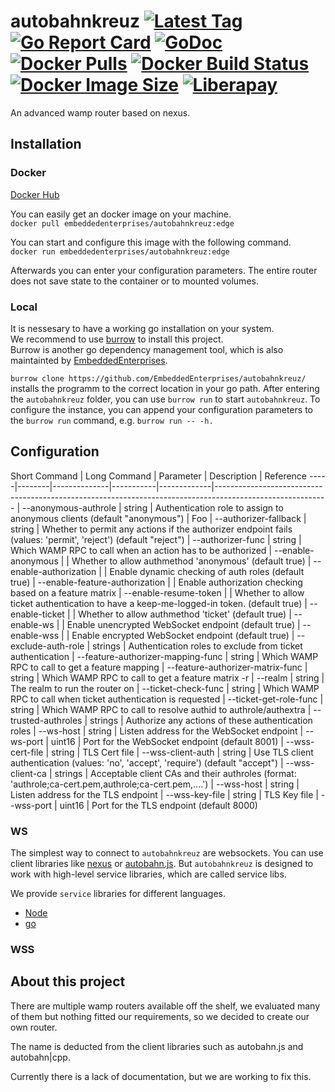 # autobahnkreuz [![Latest Tag](https://img.shields.io/github/tag/EmbeddedEnterprises/autobahnkreuz.svg)](https://github.com/EmbeddedEnterprises/autobahnkreuz/releases) [![Go Report Card](https://goreportcard.com/badge/github.com/EmbeddedEnterprises/autobahnkreuz)](https://goreportcard.com/report/github.com/EmbeddedEnterprises/autobahnkreuz) [![GoDoc](https://godoc.org/github.com/EmbeddedEnterprises/autobahnkreuz?status.svg)](https://godoc.org/github.com/EmbeddedEnterprises/autobahnkreuz) [![Docker Pulls](https://img.shields.io/docker/pulls/embeddedenterprises/autobahnkreuz.svg)](https://hub.docker.com/r/embeddedenterprises/autobahnkreuz/) [![Docker Build Status](https://img.shields.io/docker/build/embeddedenterprises/autobahnkreuz.svg)](https://hub.docker.com/r/embeddedenterprises/autobahnkreuz/builds/) [![Docker Image Size](https://img.shields.io/microbadger/image-size/embeddedenterprises/autobahnkreuz.svg)](https://hub.docker.com/r/embeddedenterprises/autobahnkreuz/)  [![Liberapay](https://img.shields.io/liberapay/receives/embeddedenterprises.svg?logo=liberapay)](https://liberapay.com/EmbeddedEnterprises/donate)


An advanced wamp router based on nexus.

## Installation

### Docker

[Docker Hub](https://hub.docker.com/r/embeddedenterprises/autobahnkreuz/)

You can easily get an docker image on your machine.  
`docker pull embeddedenterprises/autobahnkreuz:edge`

You can start and configure this image with the following command.  
`docker run embeddedenterprises/autobahnkreuz:edge`

Afterwards you can enter your configuration parameters. The entire router does not save state to the container or to mounted volumes.

### Local

It is nessesary to have a working go installation on your system.  
We recommend to use [burrow](https://github.com/EmbeddedEnterprises/burrow) to install this project.  
Burrow is another go dependency management tool, which is also maintainted by [EmbeddedEnterprises](https://github.com/EmbeddedEnterprises).

`burrow clone https://github.com/EmbeddedEnterprises/autobahnkreuz/` installs the programm to the correct location in your go path.
After entering the `autobahnkreuz` folder, you can use `burrow run` to start `autobahnkreuz`.
To configure the instance, you can append your configuration parameters to the `burrow run` command, e.g. `burrow run -- -h.`

## Configuration

Short Command | Long Command | Parameter | Description | Reference
-----|--------|--------------|-----------|-------------|----------------------------------------------------------------------------------------------------------
     | --anonymous-authrole | string              | Authentication role to assign to anonymous clients (default "anonymous") | Foo
     | --authorizer-fallback | string             | Whether to permit any actions if the authorizer endpoint fails (values: 'permit', 'reject') (default "reject")
     | --authorizer-func | string                 | Which WAMP RPC to call when an action has to be authorized
     | --enable-anonymous |                        | Whether to allow authmethod 'anonymous' (default true)
     | --enable-authorization |                     | Enable dynamic checking of auth roles (default true)
     | --enable-feature-authorization |             | Enable authorization checking based on a feature matrix
     | --enable-resume-token |           | Whether to allow ticket authentication to have a keep-me-logged-in token. (default true)
     | --enable-ticket |                            | Whether to allow authmethod 'ticket' (default true)
     | --enable-ws |                               | Enable unencrypted WebSocket endpoint (default true)
     | --enable-wss |                              | Enable encrypted WebSocket endpoint (default true)
     | --exclude-auth-role | strings              | Authentication roles to exclude from ticket authentication
     | --feature-authorizer-mapping-func | string | Which WAMP RPC to call to get a feature mapping
     | --feature-authorizer-matrix-func | string  | Which WAMP RPC to call to get a feature matrix
 -r  | --realm | string                           | The realm to run the router on
     | --ticket-check-func | string               | Which WAMP RPC to call when ticket authentication is requested
     | --ticket-get-role-func | string            | Which WAMP RPC to call to resolve authid to authrole/authextra
     | --trusted-authroles | strings              | Authorize any actions of these authentication roles
     | --ws-host | string                         | Listen address for the WebSocket endpoint
     | --ws-port | uint16                         | Port for the WebSocket endpoint (default 8001)
     | --wss-cert-file | string                   | TLS Cert file
     | --wss-client-auth | string                   | Use TLS client authentication (values: 'no', 'accept', 'require') (default "accept")
     | --wss-client-ca | strings                  | Acceptable client CAs and their authroles (format: 'authrole;ca-cert.pem,authrole;ca-cert.pem,....')
     | --wss-host | string                        | Listen address for the TLS endpoint
     | --wss-key-file | string                    | TLS Key file
     | --wss-port | uint16                        | Port for the TLS endpoint (default 8000)

### WS

The simplest way to connect to `autobahnkreuz` are websockets. You can use client libraries like [nexus](https://github.com/gammarzero/nexus) or [autobahn.js](https://github.com/crossbario/autobahn-js). But `autobahnkreuz` is designed to work with high-level service libraries, which are called service libs.

We provide `service` libraries for different languages.

+ [Node](https://github.com/creatdevsolutions/service)
+ [go](https://github.com/EmbeddedEnterprises/service)

### WSS

## About this project

There are multiple wamp routers available off the shelf, we evaluated many of them
but nothing fitted our requirements, so we decided to create our own router.

The name is deducted from the client libraries such as autobahn.js and autobahn|cpp.

Currently there is a lack of documentation, but we are working to fix this.
